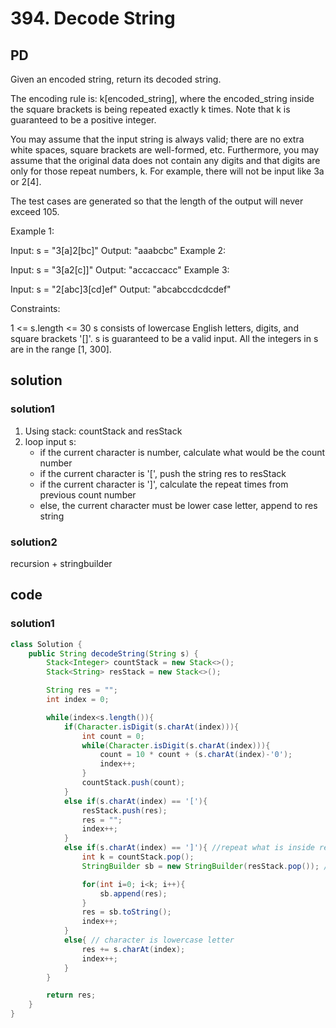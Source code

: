 # 394. Decode String

## PD

Given an encoded string, return its decoded string.

The encoding rule is: k[encoded_string], where the encoded_string inside the square brackets is being repeated exactly k times. Note that k is guaranteed to be a positive integer.

You may assume that the input string is always valid; there are no extra white spaces, square brackets are well-formed, etc. Furthermore, you may assume that the original data does not contain any digits and that digits are only for those repeat numbers, k. For example, there will not be input like 3a or 2[4].

The test cases are generated so that the length of the output will never exceed 105.

Example 1:

Input: s = "3[a]2[bc]"
Output: "aaabcbc"
Example 2:

Input: s = "3[a2[c]]"
Output: "accaccacc"
Example 3:

Input: s = "2[abc]3[cd]ef"
Output: "abcabccdcdcdef"

Constraints:

1 <= s.length <= 30
s consists of lowercase English letters, digits, and square brackets '[]'.
s is guaranteed to be a valid input.
All the integers in s are in the range [1, 300].

## solution

### solution1

1. Using stack: countStack and resStack
2. loop input s:
   - if the current character is number, calculate what would be the count number
   - if the current character is '[', push the string res to resStack
   - if the current character is ']', calculate the repeat times from previous count number
   - else, the current character must be lower case letter, append to res string

### solution2

recursion + stringbuilder

## code

### solution1

```java
class Solution {
    public String decodeString(String s) {
        Stack<Integer> countStack = new Stack<>();
        Stack<String> resStack = new Stack<>();

        String res = "";
        int index = 0;

        while(index<s.length()){
            if(Character.isDigit(s.charAt(index))){
                int count = 0;
                while(Character.isDigit(s.charAt(index))){
                    count = 10 * count + (s.charAt(index)-'0');
                    index++;
                }
                countStack.push(count);
            }
            else if(s.charAt(index) == '['){
                resStack.push(res);
                res = "";
                index++;
            }
            else if(s.charAt(index) == ']'){ //repeat what is inside res k times
                int k = countStack.pop();
                StringBuilder sb = new StringBuilder(resStack.pop()); //sb must append resStack.pop() first

                for(int i=0; i<k; i++){
                    sb.append(res);
                }
                res = sb.toString();
                index++;
            }
            else{ // character is lowercase letter
                res += s.charAt(index);
                index++;
            }
        }

        return res;
    }
}
```
